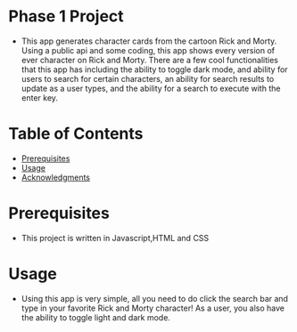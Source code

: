 # Phase 1 Project

* This app generates character cards from the cartoon Rick and Morty. Using a public api and some coding, this app shows every version of ever character on Rick and Morty. There are a few cool functionalities that this app has including the ability to toggle dark mode, and ability for users to search for certain characters, an ability for search results to update as a user types, and the ability for a search to execute with the enter key.

# Table of Contents

- [Prerequisites](#Prerequisites)
- [Usage](#usage)
- [Acknowledgments](#acknowledgments)


# Prerequisites

* This project is written in Javascript,HTML and CSS

# Usage

* Using this app is very simple, all you need to do click the search bar and type in your favorite Rick and Morty character! As a user, you also have the ability to toggle light and dark mode.






